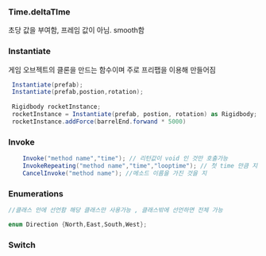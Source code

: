### Time.deltaTIme

 초당 값을 부여함, 프레임 값이 아님. smooth함

### Instantiate 

  게임 오브젝트의 클론을 만드는 함수이며 주로 프리팹을 이용해 만들어짐
  
  
```c#
 Instantiate(prefab);
 Instantiate(prefab,postion,rotation);
 
 Rigidbody rocketInstance;
 rocketInstance = Instantiate(prefab, postion, rotation) as Rigidbody;
 rocketInstance.addForce(barrelEnd.forwand * 5000)
```

### Invoke

```c#
    Invoke("method name","time"); // 리턴값이 void 인 것만 호출가능
    InvokeRepeating("method name","time","looptime"); // 첫 time 만큼 지연후 looptime 뒤에 생성함.
    CancelInvoke("method name"); //메소드 이름을 가진 것을 지
```

### Enumerations

```c#
//클래스 안에 선언함 해당 클래스만 사용가능 , 클래스밖에 선언하면 전체 가능

enum Direction {North,East,South,West};
```

### Switch